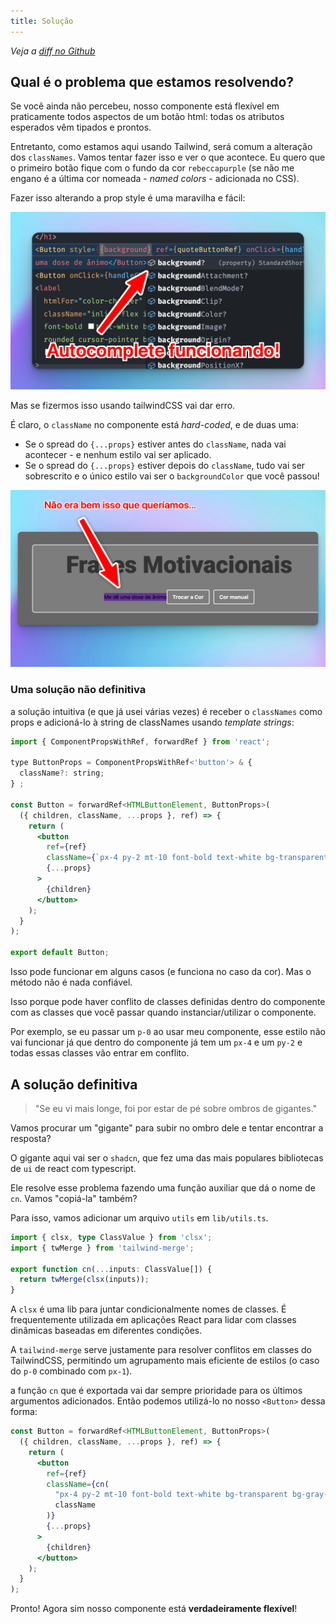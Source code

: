 ```yaml
---
title: Solução
---
```


*Veja a [diff no Github](https://github.com/robertotcestari/codante-ts-no-react-exercicio/compare/resolucao-componentes-flexiveis...resolucao-componentes-flexiveis-ii)*

## Qual é o problema que estamos resolvendo?

Se você ainda não percebeu, nosso componente está flexível em praticamente todos aspectos de um botão html: todas os atributos esperados vêm tipados e prontos.

Entretanto, como estamos aqui usando Tailwind, será comum a alteração dos `classNames`. Vamos tentar fazer isso e ver o que acontece. Eu quero que o primeiro botão fique com o fundo da cor `rebeccapurple` (se não me engano é a última cor nomeada - *named colors* - adicionada no CSS).

Fazer isso alterando a prop style é uma maravilha e fácil:

![O autocomplete funciona!](../../../../assets/images/app05.png)

Mas se fizermos isso usando tailwindCSS vai dar erro.

É claro, o `className` no componente está *hard-coded*, e de duas uma:

- Se o spread do `{...props}` estiver antes do `className`, nada vai acontecer - e nenhum estilo vai ser aplicado.
- Se o spread do `{...props}` estiver depois do `className`, tudo vai ser sobrescrito e o único estilo vai ser o `backgroundColor` que você passou!

![Não era isso que queríamos](../../../../assets/images/app06.png)

### Uma solução não definitiva

a solução intuitiva (e que já usei várias vezes) é receber o `classNames` como props e adicioná-lo à string de classNames usando *template strings*:

```jsx title="src/components/Button.tsx" ins={3-5,8,12}
import { ComponentPropsWithRef, forwardRef } from 'react';

type ButtonProps = ComponentPropsWithRef<'button'> & {
  className?: string;
} ;

const Button = forwardRef<HTMLButtonElement, ButtonProps>(
  ({ children, className, ...props }, ref) => {
    return (
      <button
        ref={ref}
        className={`px-4 py-2 mt-10 font-bold text-white bg-transparent bg-gray-800 border-2 border-white rounded bg-opacity-10 focus:outline-none focus:ring-2 focus:ring-white focus:ring-opacity-50 ${className}`}
        {...props}
      >
        {children}
      </button>
    );
  }
);

export default Button;

```

Isso pode funcionar em alguns casos (e funciona no caso da cor). Mas o método não é nada confiável.

Isso porque pode haver conflito de classes definidas dentro do componente com as classes que você passar quando instanciar/utilizar o componente.

Por exemplo, se eu passar um `p-0` ao usar meu componente, esse estilo não vai funcionar já que dentro do componente já tem um `px-4` e um `py-2` e todas essas classes vão entrar em conflito.

## A solução definitiva

> "Se eu vi mais longe, foi por estar de pé sobre ombros de gigantes."

Vamos procurar um "gigante" para subir no ombro dele e tentar encontrar a resposta?

O gigante aqui vai ser o `shadcn`, que fez uma das mais populares bibliotecas de `ui` de react com typescript.

Ele resolve esse problema fazendo uma função auxiliar que dá o nome de `cn`. Vamos "copiá-la" também?

Para isso, vamos adicionar um arquivo `utils` em `lib/utils.ts`.

```typescript title="src/lib/utils.ts"
import { clsx, type ClassValue } from 'clsx';
import { twMerge } from 'tailwind-merge';

export function cn(...inputs: ClassValue[]) {
  return twMerge(clsx(inputs));
}
```

A `clsx` é uma lib para juntar condicionalmente nomes de classes. É frequentemente utilizada em aplicações React para lidar com classes dinâmicas baseadas em diferentes condições.

A `tailwind-merge` serve justamente para resolver conflitos em classes do TailwindCSS, permitindo um agrupamento mais eficiente de estilos (o caso do `p-0` combinado com `px-1`).

a função `cn` que é exportada vai dar sempre prioridade para os últimos argumentos adicionados. Então podemos utilizá-lo no nosso `<Button>` dessa forma:

```jsx title="src/components/Button.tsx" ins={6-9}
const Button = forwardRef<HTMLButtonElement, ButtonProps>(
  ({ children, className, ...props }, ref) => {
    return (
      <button
        ref={ref}
        className={cn(
          "px-4 py-2 mt-10 font-bold text-white bg-transparent bg-gray-800 border-2 border-white rounded bg-opacity-10 focus:outline-none focus:ring-2 focus:ring-white focus:ring-opacity-50",
          className
        )}
        {...props}
      >
        {children}
      </button>
    );
  }
);
```

Pronto! Agora sim nosso componente está **verdadeiramente flexível**!
